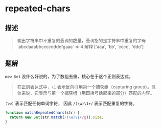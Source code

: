 # repeated-chars

## 描述

> 输出字符串中不重复的叠词的数量，叠词指的是字符串中重复的字母
> 'abcdaaabbccccdddefgaaa' => 4 解释 ['aaa', 'bb', 'cccc', 'ddd']

## 题解

`new Set` 没什么好说的，为了数组去重，核心在于这个正则表达式。

> 在正则表达式中，`\1` 表示反向引用第一个捕获组（capturing group）。具体来说，它表示与第一个捕获组（用圆括号括起来的部分）匹配的内容。

`(\w)` 表示匹配任何单词字符， 因此 `/(\w)\1+/` 表示匹配重复的字符。

```javascript
function matchRepeatedChars(str) {
  return new Set(str.match(/(\w)\1+/g)).size;
}
```
